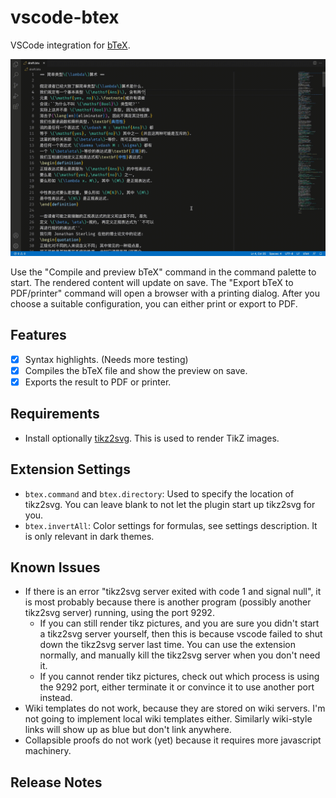 # vscode-btex

VSCode integration for [bTeX](https://github.com/banana-space/btex).

![Demo](demo/demo.gif)

Use the "Compile and preview bTeX" command in the command palette to start. The
rendered content will update on save. The "Export bTeX to PDF/printer" command
will open a browser with a printing dialog. After you choose a suitable
configuration, you can either print or export to PDF.

## Features

- [X] Syntax highlights. (Needs more testing)
- [X] Compiles the bTeX file and show the preview on save.
- [X] Exports the result to PDF or printer.

## Requirements

- Install optionally [tikz2svg](https://github.com/banana-space/tikz2svg). This is used to render TikZ images.

## Extension Settings

- `btex.command` and `btex.directory`: Used to specify the location of tikz2svg. You can leave blank to not let the plugin start up tikz2svg for you.
- `btex.invertAll`: Color settings for formulas, see settings description. It is only relevant in dark themes.

## Known Issues

- If there is an error "tikz2svg server exited with code 1 and signal null", it is most probably because there is another program (possibly another tikz2svg server) running, using the port 9292.
  - If you can still render tikz pictures, and you are sure you didn't start a tikz2svg server yourself, then this is because vscode failed to shut down the tikz2svg server last time. You can use the extension normally, and manually kill the tikz2svg server when you don't need it.
  - If you cannot render tikz pictures, check out which process is using the 9292 port, either terminate it or convince it to use another port instead.
- Wiki templates do not work, because they are stored on wiki servers. I'm not going to implement local wiki templates either. Similarly wiki-style links will show up as blue but don't link anywhere.
- Collapsible proofs do not work (yet) because it requires more javascript machinery.

## Release Notes
